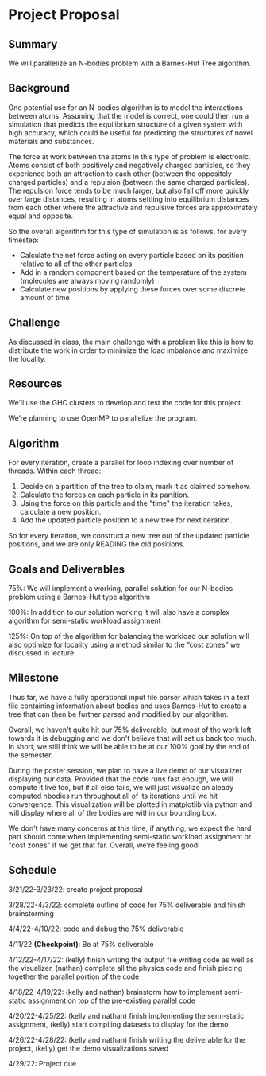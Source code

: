 # Project Proposal

## Summary
We will parallelize an N-bodies problem with a Barnes-Hut Tree algorithm.

## Background
One potential use for an N-bodies algorithm is to model the interactions between atoms. Assuming that the model is correct, one could then run a simulation that predicts the equilibrium structure of a given system with high accuracy, which could be useful for predicting the structures of novel materials and substances.

The force at work between the atoms in this type of problem is electronic. Atoms consist of both positively and negatively charged particles, so they experience both an attraction to each other (between the oppositely charged particles) and a repulsion (between the same charged particles). The repulsion force tends to be much larger, but also fall off more quickly over large distances, resulting in atoms settling into equilibrium distances from each other where the attractive and repulsive forces are approximately equal and opposite.

So the overall algorithm for this type of simulation is as follows, for every timestep:
- Calculate the net force acting on every particle based on its position relative to all of the other particles
- Add in a random component based on the temperature of the system (molecules are always moving randomly)
- Calculate new positions by applying these forces over some discrete amount of time

## Challenge
As discussed in class, the main challenge with a problem like this is how to distribute the work in order to minimize the load imbalance and maximize the locality.

## Resources
We’ll use the GHC clusters to develop and test the code for this project.

We’re planning to use OpenMP to parallelize the program.

## Algorithm

For every iteration, create a parallel for loop indexing over number of threads. Within each thread:
1. Decide on a partition of the tree to claim, mark it as claimed somehow.
2. Calculate the forces on each particle in its partition.
3. Using the force on this particle and the "time" the iteration takes, calculate a new position.
4. Add the updated particle position to a new tree for next iteration.

So for every iteration, we construct a new tree out of the updated particle positions, and we are only READING the old positions.

## Goals and Deliverables
75%: We will implement a working, parallel solution for our N-bodies problem using a Barnes-Hut type algorithm

100%: In addition to our solution working it will also have a complex algorithm for semi-static workload assignment

125%: On top of the algorithm for balancing the workload our solution will also optimize for locality using a method similar to the “cost zones” we discussed in lecture

## Milestone

Thus far, we have a fully operational input file parser which takes in a text file containing information about bodies and uses Barnes-Hut to create a tree that can then be further parsed and modified by our algorithm. 

Overall, we haven't quite hit our 75% deliverable, but most of the work left towards it is debugging and we don't believe that will set us back too much. In short, we still think we will be able to be at our 100% goal by the end of the semester.

During the poster session, we plan to have a live demo of our visualizer displaying our data. Provided that the code runs fast enough, we will compute it live too, but if all else fails, we will just visualize an aleady computed nbodies run throughout all of its iterations until we hit convergence. This visualization will be plotted in matplotlib via python and will display where all of the bodies are within our bounding box. 

We don't have many concerns at this time, if anything, we expect the hard part should come when implementing semi-static workload assignment or "cost zones" if we get that far. Overall, we're feeling good!

## Schedule
3/21/22-3/23/22: create project proposal

3/28/22-4/3/22: complete outline of code for 75% deliverable and finish brainstorming

4/4/22-4/10/22: code and debug the 75% deliverable

4/11/22 **(Checkpoint)**: Be at 75% deliverable

4/12/22-4/17/22: (kelly) finish writing the output file writing code as well as the visualizer, (nathan) complete all the physics code and finish piecing together the parallel portion of the code

4/18/22-4/19/22: (kelly and nathan) brainstorm how to implement semi-static assignment on top of the pre-existing parallel code

4/20/22-4/25/22: (kelly and nathan) finish implementing the semi-static assignment, (kelly) start compiling datasets to display for the demo

4/26/22-4/28/22: (kelly and nathan) finish writing the deliverable for the project, (kelly) get the demo visualizations saved

4/29/22: Project due

